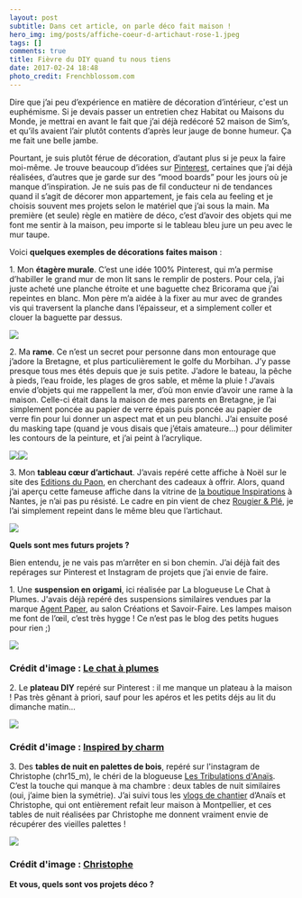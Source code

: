```yaml
---
layout: post
subtitle: Dans cet article, on parle déco fait maison !
hero_img: img/posts/affiche-coeur-d-artichaut-rose-1.jpeg
tags: []
comments: true
title: Fièvre du DIY quand tu nous tiens
date: 2017-02-24 18:48
photo_credit: Frenchblossom.com
---
```

Dire que j’ai peu d’expérience en matière de décoration d’intérieur, c'est un euphémisme. Si je devais passer un entretien chez Habitat ou Maisons du Monde, je mettrai en avant le fait que j’ai déjà redécoré 52 maison de Sim’s, et qu’ils avaient l’air plutôt contents d’après leur jauge de bonne humeur. Ça me fait une belle jambe.

Pourtant, je suis plutôt férue de décoration, d’autant plus si je peux la faire moi-même. Je trouve beaucoup d’idées sur [Pinterest](https://fr.pinterest.com/lespetitshugues/), certaines que j’ai déjà réalisées, d’autres que je garde sur des “mood boards” pour les jours où je manque d’inspiration. Je ne suis pas de fil conducteur ni de tendances quand il s’agit de décorer mon appartement, je fais cela au feeling et je choisis souvent mes projets selon le matériel que j’ai sous la main. Ma première (et seule) règle en matière de déco, c’est d’avoir des objets qui me font me sentir à la maison, peu importe si le tableau bleu jure un peu avec le mur taupe.

Voici **quelques exemples de décorations faites maison** :

1\. Mon **étagère murale**. C’est une idée 100% Pinterest, qui m’a permise d’habiller le grand mur de mon lit sans le remplir de posters. Pour cela, j’ai juste acheté une planche étroite et une baguette chez Bricorama que j’ai repeintes en blanc. Mon père m’a aidée à la fixer au mur avec de grandes vis qui traversent la planche dans l’épaisseur, et a simplement coller et clouer la baguette par dessus.

![](/img/posts/IMG_0390.jpg)

2\. Ma **rame**. Ce n’est un secret pour personne dans mon entourage que j’adore la Bretagne, et plus particulièrement le golfe du Morbihan. J’y passe presque tous mes étés depuis que je suis petite. J’adore le bateau, la pêche à pieds, l’eau froide, les plages de gros sable, et même la pluie ! J’avais envie d’objets qui me rappellent la mer, d’où mon envie d’avoir une rame à la maison. Celle-ci était dans la maison de mes parents en Bretagne, je l’ai simplement poncée au papier de verre épais puis poncée au papier de verre fin pour lui donner un aspect mat et un peu blanchi. J’ai ensuite posé du masking tape (quand je vous disais que j’étais amateure…) pour délimiter les contours de la peinture, et j’ai peint à l’acrylique.

![](/img/posts/IMG_1091.jpg)![](/img/posts/IMG_1090.jpg)

3\. Mon **tableau cœur d’artichaut**. J’avais repéré cette affiche à Noël sur le site des [Editions du Paon](http://www.leseditionsdupaon.fr/), en cherchant des cadeaux à offrir. Alors, quand j’ai aperçu cette fameuse affiche dans la vitrine de [la boutique Inspirations](http://www.inspirations.fr/) à Nantes, je n’ai pas pu résisté. Le cadre en pin vient de chez [Rougier & Plé](http://www.rougier-ple.fr/), je l’ai simplement repeint dans le même bleu que l’artichaut.

![](/img/posts/IMG_1077.jpg)

**Quels sont mes futurs projets ?**

Bien entendu, je ne vais pas m’arrêter en si bon chemin. J’ai déjà fait des repérages sur Pinterest et Instagram de projets que j’ai envie de faire.

1\. Une **suspension en origami**, ici réalisée par La blogueuse Le Chat à Plumes. J'avais déjà repéré des suspensions similaires vendues par la marque [Agent Paper](http://www.agentpaper.com/2956-abat-jour-arine.html), au salon Créations et Savoir-Faire. Les lampes maison me font de l’œil, c’est très hygge ! Ce n’est pas le blog des petits hugues pour rien ;)

![](/img/posts/luminaire.jpg)

### Crédit d'image : [Le chat à plumes](http://deplumeusedechats.blogspot.fr/2014/02/lampe-geoball-terminee.html)

2\. Le **plateau DIY** repéré sur Pinterest : il me manque un plateau à la maison ! Pas très gênant à priori, sauf pour les apéros et les petits déjs au lit du dimanche matin…

![](/img/posts/Plateau%20DIY-1.jpg)

### Crédit d'image : [Inspired by charm](http://inspiredbycharm.com/)

3\. Des **tables de nuit en palettes de bois**, repéré sur l'instagram de Christophe (chr15_m), le chéri de la blogueuse [Les Tribulations d'Anaïs](http://tribulationsdanais.com/).  C’est la touche qui manque à ma chambre : deux tables de nuit similaires (oui, j’aime bien la symétrie). J’ai suivi tous les [vlogs de chantier](https://www.youtube.com/playlist?list=PLFy1r58Oqwi_CfHOOjnRXUrMNUfFW3pj9) d’Anaïs et Christophe, qui ont entièrement refait leur maison à Montpellier, et ces tables de nuit réalisées par Christophe me donnent vraiment envie de récupérer des vieilles palettes !

![](/img/posts/Capture%20d%E2%80%99e%CC%81cran%202017-02-24%20a%CC%80%2018.37.11-2.png)

### Crédit d'image : [Christophe](https://www.instagram.com/p/BQLT03CBZLb/?taken-by=chr15_m)

**Et vous, quels sont vos projets déco ?**